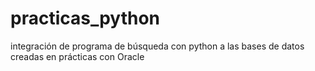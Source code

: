# practicas_python
integración de programa de búsqueda con python a las bases de datos creadas en prácticas con Oracle
